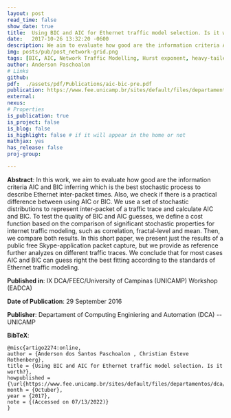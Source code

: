 ```yaml
---
layout: post
read_time: false
show_date: true
title:  Using BIC and AIC for Ethernet traffic model selection. Is it worth?
date:   2017-10-26 13:32:20 -0600
description: We aim to evaluate how good are the information criteria AIC and BIC inferring which is the best stochastic process to describe Ethernet inter-packet times.
img: posts/pub/post_network-grid.png 
tags: [BIC, AIC, Network Traffic Modelling, Hurst exponent, heavy-tailed distribution]
author: Anderson Paschoalon 
# Links
github: 
pdf:  ./assets/pdf/Publications/aic-bic-pre.pdf
publication: https://www.fee.unicamp.br/sites/default/files/departamentos/dca/eadca/eadcax/trabalhos/artigo_22_Using_BIC_AID_Ethernet_Traffic_Anderson_Prof_Christian.pdf
external:
nexus: 
# Properties
is_publication: true
is_project: false
is_blog: false
is_highlight: false # if it will appear in the home or not
mathjax: yes
has_release: false
proj-group: 

---
```



**Abstract**: In this work, we aim to evaluate how good are the information criteria AIC and BIC inferring which
is the best stochastic process to describe Ethernet inter-packet times. Also, we check if there is a practical difference
between using AIC or BIC. We use a set of stochastic distributions to represent inter-packet of a traffic trace and calculate AIC and BIC. To test the quality of BIC and AIC guesses, we define a cost function based on the comparison
of significant stochastic properties for internet traffic modeling, such as correlation, fractal-level and mean. Then,
we compare both results. In this short paper, we present just the results of a public free Skype-application packet
capture, but we provide as reference further analyzes on different traffic traces. We conclude that for most cases AIC
and BIC can guess right the best fitting according to the standards of Ethernet traffic modeling.

**Published in**: IX DCA/FEEC/University of Campinas (UNICAMP) Workshop (EADCA)

**Date of Publication**: 29 September 2016

**Publisher**:  Departament of Computing Enginiering and Automation (DCA) -- UNICAMP

**BibTeX**:
```
@misc{artigo2274:online,
author = {Anderson dos Santos Paschoalon , Christian Esteve Rothenberg},
title = {Using BIC and AIC for Ethernet traffic model selection. Is it worth?},
howpublished = {\url{https://www.fee.unicamp.br/sites/default/files/departamentos/dca/eadca/eadcax/trabalhos/artigo_22_Using_BIC_AID_Ethernet_Traffic_Anderson_Prof_Christian.pdf}},
month = {Octuber},
year = {2017},
note = {(Accessed on 07/13/2022)}
}
```


